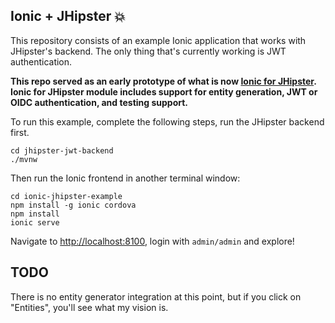 ## Ionic + JHipster 💥

This repository consists of an example Ionic application that works with JHipster's backend. The only thing that's currently working is JWT authentication. 

**This repo served as an early prototype of what is now [Ionic for JHipster](https://github.com/oktadeveloper/generator-jhipster-ionic). Ionic for JHipster module includes support for entity generation, JWT or OIDC authentication, and testing support.**

To run this example, complete the following steps, run the JHipster backend first.

```
cd jhipster-jwt-backend
./mvnw
```

Then run the Ionic frontend in another terminal window:

```
cd ionic-jhipster-example
npm install -g ionic cordova
npm install
ionic serve
```

Navigate to <http://localhost:8100>, login with `admin/admin` and explore!

## TODO

There is no entity generator integration at this point, but if you click on "Entities", you'll see what my vision is. 
